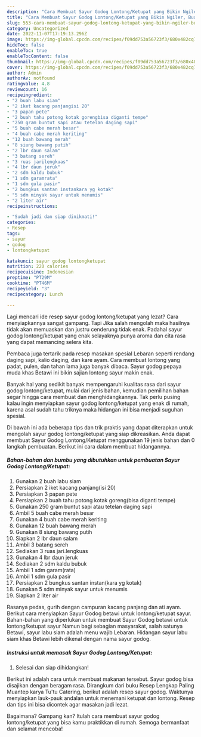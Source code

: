 ```yaml
---
description: "Cara Membuat Sayur Godog Lontong/Ketupat yang Bikin Ngiler, Buat Buka Puasa}"
title: "Cara Membuat Sayur Godog Lontong/Ketupat yang Bikin Ngiler, Buat Buka Puasa}"
slug: 553-cara-membuat-sayur-godog-lontong-ketupat-yang-bikin-ngiler-buat-buka-puasa
category: Uncategorized
date: 2022-11-07T17:19:13.296Z
image: https://img-global.cpcdn.com/recipes/f09dd753a56723f3/680x482cq70/sayur-godog-lontongketupat-foto-resep-utama.jpg
hideToc: false
enableToc: true
enableTocContent: false
thumbnail: https://img-global.cpcdn.com/recipes/f09dd753a56723f3/680x482cq70/sayur-godog-lontongketupat-foto-resep-utama.jpg
cover: https://img-global.cpcdn.com/recipes/f09dd753a56723f3/680x482cq70/sayur-godog-lontongketupat-foto-resep-utama.jpg
author: Admin
authorAv: notfound
ratingvalue: 4.8
reviewcount: 16
recipeingredient:
- "2 buah labu siam"
- "2 iket kacang panjangisi 20"
- "3 papan pete"
- "2 buah tahu potong kotak gorengbisa diganti tempe"
- "250 gram buntut sapi atau tetelan daging sapi"
- "5 buah cabe merah besar"
- "4 buah cabe merah keriting"
- "12 buah bawang merah"
- "8 siung bawang putih"
- "2 lbr daun salam"
- "3 batang sereh"
- "3 ruas jarilengkuas"
- "4 lbr daun jeruk"
- "2 sdm kaldu bubuk"
- "1 sdm garamrata"
- "1 sdm gula pasir"
- "2 bungkus santan instankara yg kotak"
- "5 sdm minyak sayur untuk menumis"
- "2 liter air"
recipeinstructions:

- "Sudah jadi dan siap dinikmati!"
categories:
- Resep
tags:
- sayur
- godog
- lontongketupat

katakunci: sayur godog lontongketupat 
nutrition: 220 calories
recipecuisine: Indonesian
preptime: "PT29M"
cooktime: "PT46M"
recipeyield: "3"
recipecategory: Lunch

---
```



Lagi mencari ide resep sayur godog lontong/ketupat yang lezat? Cara menyiapkannya sangat gampang. Tapi Jika salah mengolah maka hasilnya tidak akan memuaskan dan justru cenderung tidak enak. Padahal sayur godog lontong/ketupat yang enak selayaknya punya aroma dan cita rasa yang dapat memancing selera kita.


Pembaca juga tertarik pada resep masakan spesial Lebaran seperti rendang daging sapi, kalio daging, dan kare ayam. Cara membuat lontong yang padat, pulen, dan tahan lama juga banyak dibaca. Sayur godog pepaya muda khas Betawi ini bikin sajian lontong sayur makin enak.

Banyak hal yang sedikit banyak mempengaruhi kualitas rasa dari sayur godog lontong/ketupat, mulai dari jenis bahan, kemudian pemilihan bahan segar hingga cara membuat dan menghidangkannya. Tak perlu pusing kalau ingin menyiapkan sayur godog lontong/ketupat yang enak di rumah, karena asal sudah tahu triknya maka hidangan ini bisa menjadi suguhan spesial.


Di bawah ini ada beberapa tips dan trik praktis yang dapat diterapkan untuk mengolah sayur godog lontong/ketupat yang siap dikreasikan. Anda dapat membuat Sayur Godog Lontong/Ketupat menggunakan 19 jenis bahan dan 0 langkah pembuatan. Berikut ini cara dalam membuat hidangannya.

<!--inarticleads1-->

##### Bahan-bahan dan bumbu yang dibutuhkan untuk pembuatan Sayur Godog Lontong/Ketupat:

1. Gunakan 2 buah labu siam
1. Persiapkan 2 iket kacang panjang(isi 20)
1. Persiapkan 3 papan pete
1. Persiapkan 2 buah tahu potong kotak goreng(bisa diganti tempe)
1. Gunakan 250 gram buntut sapi atau tetelan daging sapi
1. Ambil 5 buah cabe merah besar
1. Gunakan 4 buah cabe merah keriting
1. Gunakan 12 buah bawang merah
1. Gunakan 8 siung bawang putih
1. Siapkan 2 lbr daun salam
1. Ambil 3 batang sereh
1. Sediakan 3 ruas jari.lengkuas
1. Gunakan 4 lbr daun jeruk
1. Sediakan 2 sdm kaldu bubuk
1. Ambil 1 sdm garam(rata)
1. Ambil 1 sdm gula pasir
1. Persiapkan 2 bungkus santan instan(kara yg kotak)
1. Gunakan 5 sdm minyak sayur untuk menumis
1. Siapkan 2 liter air


Rasanya pedas, gurih dengan campuran kacang panjang dan ati ayam. Berikut cara menyiapkan Sayur Godog betawi untuk lontong/ketupat sayur. Bahan-bahan yang diperlukan untuk membuat Sayur Godog betawi untuk lontong/ketupat sayur Namun bagi sebagian masyarakat, salah satunya Betawi, sayur labu siam adalah menu wajib Lebaran. Hidangan sayur labu siam khas Betawi lebih dikenal dengan nama sayur godog. 

<!--inarticleads2-->

##### Instruksi untuk memasak Sayur Godog Lontong/Ketupat:


1. Selesai dan siap dihidangkan!

Berikut ini adalah cara untuk membuat makanan tersebut. Sayur godog bisa disajikan dengan beragam rasa. Dirangkum dari buku Resep Lengkap Paling Muantep karya Tu&#39;tu Catering, berikut adalah resep sayur godog. Waktunya menyiapkan lauk-pauk andalan untuk menemani ketupat dan lontong. Resep dan tips ini bisa dicontek agar masakan jadi lezat. 

Bagaimana? Gampang kan? Itulah cara membuat sayur godog lontong/ketupat yang bisa kamu praktikkan di rumah. Semoga bermanfaat dan selamat mencoba!
